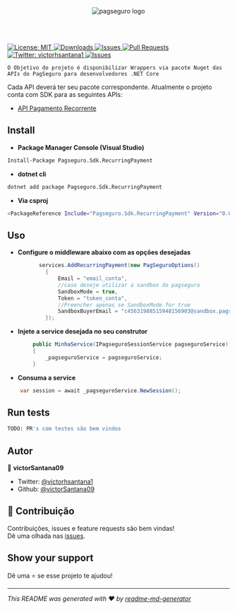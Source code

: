 <div align="center">
  <img align="center"
    src="https://assets.pagseguro.com.br/access-fe/v0.1/_next/static/56cc59eb846acee7db86812a5278d6ba.svg"
    alt="pagseguro logo">
</div>

<br />
<br />
<br />

<p>
  <a href="#" target="_blank">
    <img alt="License: MIT" src="https://img.shields.io/badge/License-MIT-yellow.svg" />
  </a>
  <a href="#" target="_blank">
    <img alt="Downloads"
      src="https://img.shields.io/github/downloads/victorSantana09/pagseguro-dotnet-sdk/total.svg?style=flat" />
  </a>
  <a href="#" target="_blank">
    <img alt="Issues"
      src="https://img.shields.io/github/issues-raw/victorSantana09/pagseguro-dotnet-sdk.svg?maxAge=25000" />
  </a>
  <a href="#" target="_blank">
    <img alt="Pull Requests"
      src="https://img.shields.io/github/issues-pr/victorSantana09/pagseguro-dotnet-sdk.svg?style=flat" />
  </a>
  <a href="https://twitter.com/victorhsantana1" target="_blank">
    <img alt="Twitter: victorhsantana1" src="https://img.shields.io/twitter/follow/victorhsantana1.svg?style=social" />
  </a>
  <a href="#" target="_blank">
    <img alt="Issues" src="https://badges.frapsoft.com/os/v1/open-source.svg?v=103" />
  </a>
</p>


```
O Objetivo do projeto é disponibilizar Wrappers via pacote Nuget das APIs do PagSeguro para desenvolvedores .NET Core
```
Cada API deverá ter seu pacote correspondente. Atualmente o projeto conta com SDK para as seguintes APIs:
* [API Pagamento Recorrente](https://dev.pagseguro.uol.com.br/docs/pagamento-recorrente)


## Install

* **Package Manager Console (Visual Studio)**
```sh
Install-Package Pagseguro.Sdk.RecurringPayment
```

* **dotnet cli**
```sh
dotnet add package Pagseguro.Sdk.RecurringPayment
```

* **Via csproj**
```sh
<PackageReference Include="Pagseguro.Sdk.RecurringPayment" Version="0.0.2" />
```



## Uso
* **Configure o middleware abaixo com as opções desejadas**

```csharp
          services.AddRecurringPayment(new PagSeguroOptions()
            {
                Email = "email_conta",
                //caso deseje utilizar a sandbox do pagseguro
                SandboxMode = true,
                Token = "token_conta",
                //Preencher apenas se SandboxMode for true
                SandboxBuyerEmail = "c45631988515948156903@sandbox.pagseguro.com.br"
            });
```
* **Injete a service desejada no seu construtor**

```csharp
        public MinhaService(IPagseguroSessionService pagseguroService)
        {
            _pagseguroService = pagseguroService;
        }
```

* **Consuma a service**

```csharp
    var session = await _pagseguroService.NewSession();
```


## Run tests

```sh
TODO: PR's com testes são bem vindos
```

## Autor

👤 **victorSantana09**

* Twitter: [@victorhsantana1](https://twitter.com/victorhsantana1)
* Github: [@victorSantana09](https://github.com/victorSantana09)

## 🤝 Contribuição

Contribuições, issues e feature requests são bem vindas!<br />Dê uma olhada nas [issues](https://github.com/victorSantana09/pagseguro-dotnet-sdk/issues). 

## Show your support

Dê uma ⭐️ se esse projeto te ajudou!

***
_This README was generated with ❤️ by [readme-md-generator](https://github.com/kefranabg/readme-md-generator)_